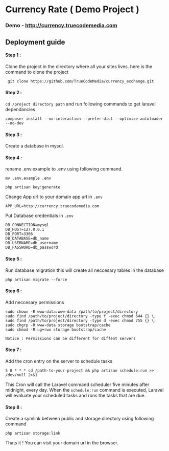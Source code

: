 # Currency Rate ( Demo Project ) 

### Demo - [http://currency.truecodemedia.com ](http://currency.truecodemedia.com)

## Deployment guide

#### Step 1 : 

Clone the project in the directory where all your sites lives. here is the command to clone the project 

` git clone https://github.com/TrueCodeMedia/currency_exchange.git`


#### Step 2 : 

`cd /project directory path` and run following commands to get laravel dependancies

`composer install --no-interaction --prefer-dist --optimize-autoloader --no-dev`

#### Step 3 : 

Create a database in mysql. 

#### Step 4 : 

rename .env.example to .env using following command. 

`mv .env.example .env`  

`php artisan key:generate`


Change App url to your domain app url in `.env`

```
APP_URL=http://currency.truecodemedia.com
```


Put Database credentials in `.env`

```
DB_CONNECTION=mysql
DB_HOST=127.0.0.1
DB_PORT=3306
DB_DATABASE=db_name
DB_USERNAME=db_username
DB_PASSWORD=db_password
```

#### Step 5 : 

Run database migration this will create all neccesary tables in the database

`php artisan migrate --force`


#### Step 6 : 
Add neccesary permissions 

```
sudo chown -R www-data:www-data /path/to/project/directory
sudo find /path/to/project/directory -type f -exec chmod 644 {} \; 
sudo find /path/to/project/directory -type d -exec chmod 755 {} \;
sudo chgrp -R www-data storage bootstrap/cache
sudo chmod -R ug+rwx storage bootstrap/cache

```

`Notice : Permissions can be different for diffent servers`


#### Step 7 : 

Add the cron entry on the server to schedule tasks 

`5 0 * * * cd /path-to-your-project && php artisan schedule:run >> /dev/null 2>&1 `

This Cron will call the Laravel command scheduler five minutes after midnight, every day. When the  `schedule:run` command is executed, Laravel will evaluate your scheduled tasks and runs the tasks that are due.


#### Step 8 : 

Create a symlink between public and storage directory using following command 

`php artisan storage:link`



Thats it ! You can visit your domain url in the browser. 


